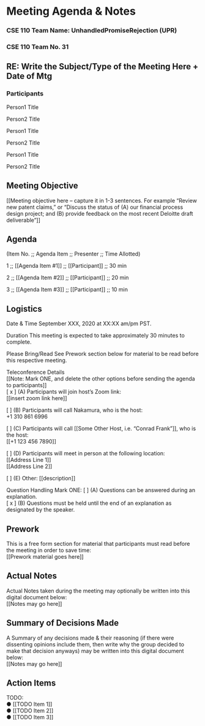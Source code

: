 # Meeting Agenda & Notes

### CSE 110 Team Name: UnhandledPromiseRejection (UPR)
### CSE 110 Team No. 31

## RE: Write the Subject/Type of the Meeting Here + Date of Mtg
### Participants

Person1
Title

Person2
Title	

Person1
Title

Person2
Title	

Person1
Title

Person2
Title

 
## Meeting Objective
[[Meeting objective here – capture it in 1-3 sentences. For example “Review new patent claims,” or “Discuss the status of (A) our financial process design project; and (B) provide feedback on the most recent Deloitte draft deliverable”]] 

## Agenda
(Item No.	;; Agenda Item ;;	Presenter ;; Time Allotted)

1 ;; [[Agenda Item #1]]	;; [[Participant]] ;; 30 min

2 ;; [[Agenda Item #2]]	;; [[Participant]] ;; 20 min

3 ;; [[Agenda Item #3]] ;; [[Participant]] ;; 10 min

## Logistics
Date & Time	September XXX, 2020 at XX:XX am/pm PST.  

Duration	This meeting is expected to take approximately 30 minutes to complete.  

Please Bring/Read	See Prework section below for material to be read before this respective meeting.  

Teleconference Details  
	[[Note: Mark ONE, and delete the other options before sending the agenda to participants]]  
[ x ] (A) Participants will join host’s Zoom link:  
              [[insert zoom link here]]  
	      
[   ] (B) Participants will call Nakamura, who is the host:   
              +1 310 861 6996  
	      
[    ] (C) Participants will call [[Some Other Host, i.e. “Conrad Frank”]], who is the host:   
              [[+1 123 456 7890]]  
	      
[    ] (D) Participants will meet in person at the following location:  
             [[Address Line 1]]  
             [[Address Line 2]]  
	     
[    ] (E) Other: [[description]]  

Question Handling 	Mark ONE:
[    ] (A) Questions can be answered during an explanation.  
[ x ] (B) Questions must be held until the end of an explanation as designated by the speaker.  



## Prework
This is a free form section for material that participants must read before the meeting in order to save time:  
[[Prework material goes here]]

## Actual Notes
Actual Notes taken during the meeting may optionally be written into this digital document below:  
[[Notes may go here]]

## Summary of Decisions Made
A Summary of any decisions made & their reasoning (if there were dissenting opinions include them, then write why the group decided to make that decision anyways) may be written into this digital document below:  
[[Notes may go here]]

## Action Items
TODO:  
●	[[TODO Item 1]]  
●	[[TODO Item 2]]  
●	[[TODO Item 3]]

